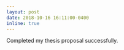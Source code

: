 ```yaml
---
layout: post
date: 2018-10-16 16:11:00-0400
inline: true
---
```

Completed my thesis proposal successfully.

